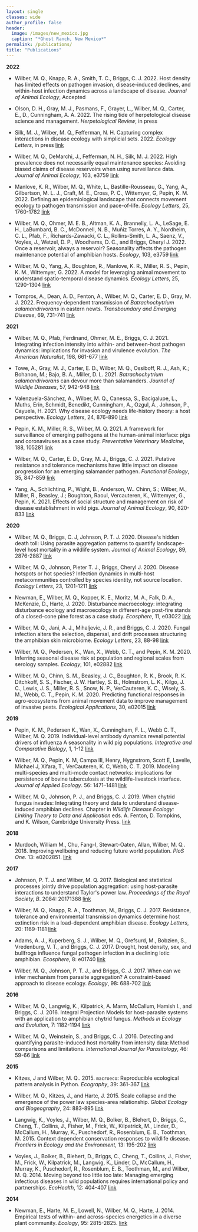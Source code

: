 ```yaml
---
layout: single
classes: wide
author_profile: false
header:
  image: /images/new_mexico.jpg
  caption: "*Ghost Ranch, New Mexico*"
permalink: /publications/
title: "Publications"
---
```


**2022**

- Wilber, M. Q., Knapp, R. A., Smith, T. C., Briggs, C. J. 2022. Host density has limited effects on pathogen invasion, disease-induced declines, and within-host infection dynamics across a landscape of disease. *Journal of Animal Ecology*, Accepted

- Olson, D. H., Gray, M. J., Pasmans, F., Grayer, L., Wilber, M. Q., Carter, E., D., Cunningham, A. A. 2022. The rising tide of herpetological disease science and management. *Herpetological Review*, in press

- Silk, M. J., Wilber, M. Q., Fefferman, N. H.  Capturing complex interactions in disease ecology with simplicial sets. 2022. *Ecology Letters*, in press [link](https://onlinelibrary.wiley.com/doi/10.1111/ele.14079) 

- Wilber, M. Q., DeMarchi, J., Fefferman, N. H., Silk, M. J. 2022. High prevalence does not necessarily equal maintenance species: Avoiding biased claims of disease reservoirs when using surveillance data. *Journal of Animal Ecology*, 103, e3759 [link](https://esajournals.onlinelibrary.wiley.com/doi/abs/10.1002/ecy.3759)

- Manlove, K. R., Wilber, M. Q., White, L., Bastille-Rousseau, G., Yang, A., Gilbertson, M. L. J., Craft, M. E., Cross, P. C., Wittemyer, G, Pepin, K. M. 2022. Defining an epidemiological landscape that connects movement ecology to pathogen transmission and pace-of-life. *Ecology Letters*, 25, 1760-1782 [link](https://onlinelibrary.wiley.com/doi/full/10.1111/ele.14032)

- Wilber, M. Q., Ohmer, M. E. B., Altman, K. A.,  Brannelly, L. A.,  LeSage, E. H., LaBumbard, B. C.,  McDonnell, N. B.,  Muñiz Torres, A. Y.,  Nordheim, C. L., Pfab, F., Richards-Zawacki, C. L., Rollins-Smith, L. A.,  Saenz, V.,  Voyles, J., Wetzel, D. P., Woodhams, D. C., and Briggs, Cheryl J. 2022.  Once a reservoir, always a reservoir? Seasonality affects the pathogen maintenance potential of amphibian hosts. *Ecology*, 103, e3759 [link](https://esajournals.onlinelibrary.wiley.com/doi/abs/10.1002/ecy.3759)

- Wilber, M. Q., Yang, A., Boughton, R., Manlove, K. R., Miller, R. S., Pepin, K. M., Wittemyer, G. 2022. A model for leveraging animal movement to understand spatio-temporal disease dynamics. *Ecology Letters*, 25, 1290-1304 [link](https://onlinelibrary.wiley.com/doi/abs/10.1111/ele.13986)

- Tompros, A., Dean, A. D., Fenton, A., Wilber, M. Q., Carter, E. D., Gray, M. J. 2022. Frequency‐dependent transmission of *Batrachochytrium salamandrivorans* in eastern newts. *Transboundary and Emerging Disease*, 69, 731-741 [link](https://onlinelibrary.wiley.com/doi/full/10.1111/tbed.14043)

**2021**

- Wilber, M. Q., Pfab, Ferdinand, Ohmer, M. E., Briggs, C. J. 2021. Integrating infection intensity into within- and between-host pathogen dynamics: implications for invasion and virulence evolution. *The American Naturalist*, 198, 661-677 [link](https://www.journals.uchicago.edu/doi/abs/10.1086/716914?journalCode=an)

- Towe, A., Gray, M. J., Carter, E. D., Wilber, M. Q., Ossiboff, R. J., Ash, K.; Bohanon, M.; Bajo, B. A., Miller, D. L. 2021. *Batrachochytrium salamandrivorans* can devour more than salamanders. *Journal of Wildlife Diseases*, 57, 942-948 [link](https://bioone.org/journals/journal-of-wildlife-diseases/volume-57/issue-4/JWD-D-20-00214/Batrachochytrium-salamandrivorans-can-Devour-more-than-Salamanders/10.7589/JWD-D-20-00214.short)

- Valenzuela-Sánchez, A., Wilber, M. Q., Canessa, S., Bacigalupe, L., Muths, Erin, Schmidt, Benedikt, Cunningham, A., Ozgul, A., Johnson, P., Cayuela, H. 2021. Why disease ecology needs life-history theory: a host perspective. *Ecology Letters*, 24, 876-890 [link](https://onlinelibrary.wiley.com/doi/full/10.1111/ele.13681)

- Pepin, K. M., Miller, R. S., Wilber, M. Q. 2021. A framework for surveillance of emerging pathogens at the human-animal interface: pigs and coronaviruses as a case study. *Preventative Veterinary Medicine*, 188, 105281 [link](https://www.sciencedirect.com/science/article/pii/S0167587721000258)

- Wilber, M. Q., Carter, E. D., Gray, M. J., Briggs, C. J. 2021. Putative resistance and tolerance mechanisms have little impact on disease progression for an emerging salamander pathogen. *Functional Ecology*, 35, 847-859 [link](https://besjournals.onlinelibrary.wiley.com/doi/10.1111/1365-2435.13754)

- Yang, A., Schlichting, P., Wight, B., Anderson, W.. Chinn, S.; Wilber, M., Miller, R., Beasley, J.; Boughton, Raoul, Vercauteren, K., Wittemyer, G., Pepin, K. 2021.  Effects of social structure and management on risk of disease establishment in wild pigs. *Journal of Animal Ecology*, 90, 820-833 [link](https://besjournals.onlinelibrary.wiley.com/doi/abs/10.1111/1365-2656.13412)

**2020**

- Wilber, M. Q., Briggs, C. J, Johnson, P. T. J. 2020. Disease's hidden death toll: Using parasite aggregation patterns to quantify landscape-level host mortality in a wildlife system. *Journal of Animal Ecology*, 89, 2876-2887 [link](https://besjournals.onlinelibrary.wiley.com/doi/10.1111/1365-2656.13343)

- Wilber, M. Q., Johnson, Pieter T. J., Briggs, Cheryl J. 2020. Disease hotspots or hot species? Infection dynamics in multi-host metacommunities controlled by species identity, not source location. *Ecology Letters*, 23, 1201-1211 [link](https://onlinelibrary.wiley.com/doi/abs/10.1111/ele.13518)

- Newman, E., Wilber, M. Q., Kopper, K. E., Moritz, M. A., Falk, D. A., McKenzie, D., Harte, J. 2020. Disturbance macroecology: integrating disturbance ecology and macroecology in different-age post-fire stands of a closed-cone pine forest as a case study. *Ecosphere*, 11, e03022 [link](https://esajournals.onlinelibrary.wiley.com/doi/10.1002/ecs2.3022)

- Wilber, M. Q., Jani, A. J., Mihaljevic, J. R., and Briggs, C. J. 2020. Fungal infection alters the selection, dispersal, and drift processes structuring the amphibian skin microbiome. *Ecology Letters*, 23, 88-98 [link](https://onlinelibrary.wiley.com/doi/abs/10.1111/ele.13414)

- Wilber, M. Q., Pedersen, K., Wan, X., Webb, C. T., and Pepin, K. M. 2020.  Inferring seasonal disease risk at population and regional scales from serology samples. *Ecology*, 101, e02882 [link](https://esajournals.onlinelibrary.wiley.com/doi/abs/10.1002/ecy.2882)

- Wilber, M. Q., Chinn, S. M., Beasley, J. C., Boughton, R. K., Brook, R. K. Ditchkoff, S. S., Fischer, J. W. Hartley, S. B., Holmstrom, L. K., Kilgo, J. C., Lewis, J. S., Miller, R. S., Snow, N. P., VerCauteren, K. C., Wisely, S. M., Webb, C. T., Pepin, K. M. 2020. Predicting functional responses in agro-ecosystems from animal movement data to improve management of invasive pests. *Ecological Applications*, 30, e02015 [link](https://esajournals.onlinelibrary.wiley.com/doi/abs/10.1002/eap.2015)

**2019**

- Pepin, K. M., Pedersen K., Wan, X., Cunningham, F. L., Webb C. T., Wilber, M. Q. 2019. Individual-level antibody dynamics reveal potential drivers of influenza A seasonality in wild pig populations. *Integrative and Comparative Biology*,  1, 1-12 [link](https://academic.oup.com/icb/article-abstract/59/5/1231/5524667?redirectedFrom=fulltext)

- Wilber, M. Q., Pepin, K. M, Campa III, Henry, Hygnstrom, Scott E, Lavelle, Michael J, Xifara, T., VerCauteren, K. C, Webb, C. T. 2019. Modeling multi-species and multi-mode contact networks: implications for persistence of bovine tuberculosis at the wildlife-livestock interface. *Journal of Applied Ecology*. 56: 1471–1481 [link](https://besjournals.onlinelibrary.wiley.com/doi/10.1111/1365-2664.13370)

- Wilber, M. Q., Johnson, P. J., and Briggs, C. J. 2019. When chytrid fungus invades: Integrating theory and data to understand disease-induced amphibian declines. Chapter in *Wildlife Disease Ecology: Linking Theory to Data and Application* eds. A. Fenton, D. Tompkins, and K. Wilson, Cambridge University Press. [link](https://www.researchgate.net/publication/320068062_When_chytrid_fungus_invades_integrating_theory_and_data_to_understand_disease-induced_amphibian_declines)

**2018**

- Murdoch, William M., Chu, Fang-I, Stewart-Oaten, Allan, Wilber, M. Q.. 2018. Improving wellbeing and reducing future world population. *PloS One*. 13: e0202851. [link](https://journals.plos.org/plosone/article?id=10.1371/journal.pone.0202851)

**2017**

- Johnson, P. T. J. and Wilber, M. Q. 2017. Biological and statistical processes jointly drive population aggregation: using host-parasite interactions to understand Taylor's power law. *Proceedings of the Royal Society, B*. 2084: 20171388 [link](http://rspb.royalsocietypublishing.org/content/284/1863/20171388.long)

- Wilber, M. Q., Knapp, R. A., Toothman, M., Briggs, C. J. 2017. Resistance, tolerance and environmental transmission dynamics determine host extinction risk in a load-dependent amphibian disease. *Ecology Letters*, 20: 1169-1181 [link](http://onlinelibrary.wiley.com/doi/10.1111/ele.12814/full)

- Adams, A. J., Kuperberg, S. J., Wilber, M. Q., Grefsurd, M., Bobzien, S., Vredenburg, V. T., and Briggs, C. J. 2017. Drought, host density, sex, and bullfrogs influence fungal pathogen infection in a declining lotic amphibian. *Ecosphere*, 8: e01740 [link](http://onlinelibrary.wiley.com/doi/10.1002/ecs2.1740/full)

- Wilber, M. Q., Johnson, P. T. J., and Briggs, C. J. 2017. When can we infer mechanism from parasite aggregation? A constraint-based approach to disease ecology. *Ecology*, 98: 688-702 [link](http://onlinelibrary.wiley.com/doi/10.1002/ecy.1675/full)

**2016**

- Wilber, M. Q., Langwig, K., Kilpatrick, A. Marm, McCallum, Hamish I., and Briggs, C. J. 2016.  Integral Projection Models for host-parasite systems with an application to amphibian chytrid fungus. *Methods in Ecology and Evolution*, 7: 1182-1194 [link](http://onlinelibrary.wiley.com/doi/10.1111/2041-210X.12561/full)

- Wilber, M. Q., Weinstein, S., and Briggs, C. J. 2016. Detecting and quantifying parasite-induced host mortality from intensity data: Method comparisons and limitations. *International Journal for Parasitology*, 46: 59-66 [link](http://www.sciencedirect.com/science/article/pii/S0020751915002520)

**2015**

- Kitzes, J and Wilber, M. Q.. 2015. `macroeco`: Reproducible ecological pattern analysis in Python. *Ecography*, 39: 361-367 [link](http://onlinelibrary.wiley.com/doi/10.1111/ecog.01905/abstract)

- Wilber, M. Q., Kitzes, J., and Harte, J. 2015. Scale collapse and the emergence of the power law species-area relationship. *Global Ecology and Biogeography*, 24: 883-895 [link](http://onlinelibrary.wiley.com/doi/10.1111/geb.12309/abstract)

- Langwig, K., Voyles, J., Wilber, M. Q., Bolker, B., Blehert, D., Briggs, C., Cheng, T., Collins, J., Fisher, M., Frick, W., Kilpatrick, M.,  Linder,   D., McCallum, H., Murray, K., Puschedorf, R., Rosenblum, E. B., Toothman, M. 2015. Context dependent conservation responses to wildlife disease.  *Frontiers in
    Ecology and the Environment*, 13: 195-202 [link](http://onlinelibrary.wiley.com/doi/10.1890/140241/abstract)

- Voyles, J., Bolker, B., Blehert, D., Briggs, C., Cheng, T., Collins, J., Fisher, M., Frick, W., Kilpatrick, M., Langwig,  K., Linder, D., McCallum, H., Murray, K., Puschedorf, R., Rosenblum, E. B., Toothman,  M., and Wilber,  M. Q. 2014. Moving beyond too little too late: Managing emerging infectious diseases in wild populations requires international policy and partnerships. *EcoHealth*, 12: 404-407 [link](http://search.proquest.com/openview/e5fb9e4953b55f74f16382b5ecdbb638/1?pq-origsite=gscholar&cbl=54560)

**2014**

- Newman, E., Harte, M. E., Lowell, N., Wilber, M. Q., Harte, J. 2014. Empirical tests of within- and across-species energetics in a diverse plant community. *Ecology*, 95: 2815-2825. [link](http://onlinelibrary.wiley.com/doi/10.1890/13-1955.1/abstract)

